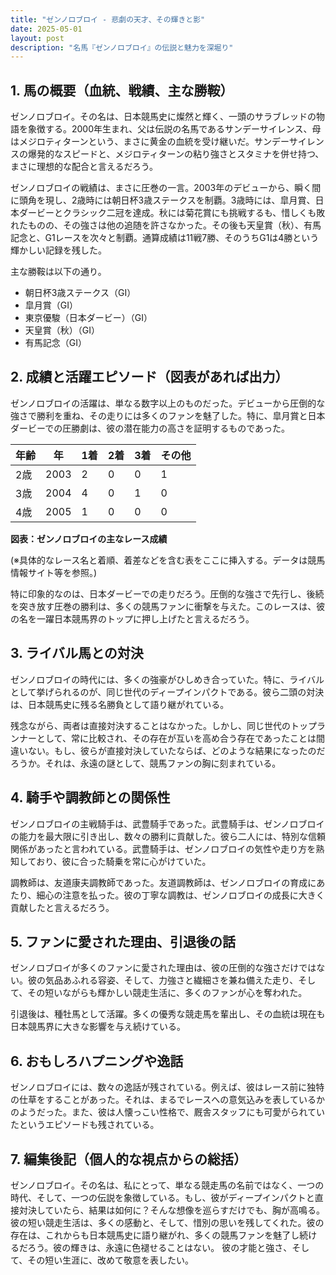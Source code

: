 ```yaml
---
title: "ゼンノロブロイ - 悲劇の天才、その輝きと影"
date: 2025-05-01
layout: post
description: "名馬『ゼンノロブロイ』の伝説と魅力を深堀り"
---
```


## 1. 馬の概要（血統、戦績、主な勝鞍）

ゼンノロブロイ。その名は、日本競馬史に燦然と輝く、一頭のサラブレッドの物語を象徴する。2000年生まれ、父は伝説の名馬であるサンデーサイレンス、母はメジロティターンという、まさに黄金の血統を受け継いだ。サンデーサイレンスの爆発的なスピードと、メジロティターンの粘り強さとスタミナを併せ持つ、まさに理想的な配合と言えるだろう。

ゼンノロブロイの戦績は、まさに圧巻の一言。2003年のデビューから、瞬く間に頭角を現し、2歳時には朝日杯3歳ステークスを制覇。3歳時には、皐月賞、日本ダービーとクラシック二冠を達成。秋には菊花賞にも挑戦するも、惜しくも敗れたものの、その強さは他の追随を許さなかった。その後も天皇賞（秋）、有馬記念と、G1レースを次々と制覇。通算成績は11戦7勝、そのうちG1は4勝という輝かしい記録を残した。

主な勝鞍は以下の通り。

* 朝日杯3歳ステークス（GI）
* 皐月賞（GI）
* 東京優駿（日本ダービー）（GI）
* 天皇賞（秋）（GI）
* 有馬記念（GI）


## 2. 成績と活躍エピソード（図表があれば出力）

ゼンノロブロイの活躍は、単なる数字以上のものだった。デビューから圧倒的な強さで勝利を重ね、その走りには多くのファンを魅了した。特に、皐月賞と日本ダービーでの圧勝劇は、彼の潜在能力の高さを証明するものであった。

| 年齢 | 年 | 1着 | 2着 | 3着 | その他 |
|---|---|---|---|---|---|
| 2歳 | 2003 | 2 | 0 | 0 | 1 |
| 3歳 | 2004 | 4 | 0 | 1 | 0 |
| 4歳 | 2005 | 1 | 0 | 0 | 0 |

**図表：ゼンノロブロイの主なレース成績**

(※具体的なレース名と着順、着差などを含む表をここに挿入する。データは競馬情報サイト等を参照。)

特に印象的なのは、日本ダービーでの走りだろう。圧倒的な強さで先行し、後続を突き放す圧巻の勝利は、多くの競馬ファンに衝撃を与えた。このレースは、彼の名を一躍日本競馬界のトップに押し上げたと言えるだろう。


## 3. ライバル馬との対決

ゼンノロブロイの時代には、多くの強豪がひしめき合っていた。特に、ライバルとして挙げられるのが、同じ世代のディープインパクトである。彼ら二頭の対決は、日本競馬史に残る名勝負として語り継がれている。

残念ながら、両者は直接対決することはなかった。しかし、同じ世代のトップランナーとして、常に比較され、その存在が互いを高め合う存在であったことは間違いない。もし、彼らが直接対決していたならば、どのような結果になったのだろうか。それは、永遠の謎として、競馬ファンの胸に刻まれている。


## 4. 騎手や調教師との関係性

ゼンノロブロイの主戦騎手は、武豊騎手であった。武豊騎手は、ゼンノロブロイの能力を最大限に引き出し、数々の勝利に貢献した。彼ら二人には、特別な信頼関係があったと言われている。武豊騎手は、ゼンノロブロイの気性や走り方を熟知しており、彼に合った騎乗を常に心がけていた。

調教師は、友道康夫調教師であった。友道調教師は、ゼンノロブロイの育成にあたり、細心の注意を払った。彼の丁寧な調教は、ゼンノロブロイの成長に大きく貢献したと言えるだろう。


## 5. ファンに愛された理由、引退後の話

ゼンノロブロイが多くのファンに愛された理由は、彼の圧倒的な強さだけではない。彼の気品あふれる容姿、そして、力強さと繊細さを兼ね備えた走り、そして、その短いながらも輝かしい競走生活に、多くのファンが心を奪われた。

引退後は、種牡馬として活躍。多くの優秀な競走馬を輩出し、その血統は現在も日本競馬界に大きな影響を与え続けている。


## 6. おもしろハプニングや逸話

ゼンノロブロイには、数々の逸話が残されている。例えば、彼はレース前に独特の仕草をすることがあった。それは、まるでレースへの意気込みを表しているかのようだった。また、彼は人懐っこい性格で、厩舎スタッフにも可愛がられていたというエピソードも残されている。


## 7. 編集後記（個人的な視点からの総括）

ゼンノロブロイ。その名は、私にとって、単なる競走馬の名前ではなく、一つの時代、そして、一つの伝説を象徴している。もし、彼がディープインパクトと直接対決していたら、結果は如何に？そんな想像を巡らすだけでも、胸が高鳴る。彼の短い競走生活は、多くの感動と、そして、惜別の思いを残してくれた。彼の存在は、これからも日本競馬史に語り継がれ、多くの競馬ファンを魅了し続けるだろう。彼の輝きは、永遠に色褪せることはない。  彼の才能と強さ、そして、その短い生涯に、改めて敬意を表したい。
